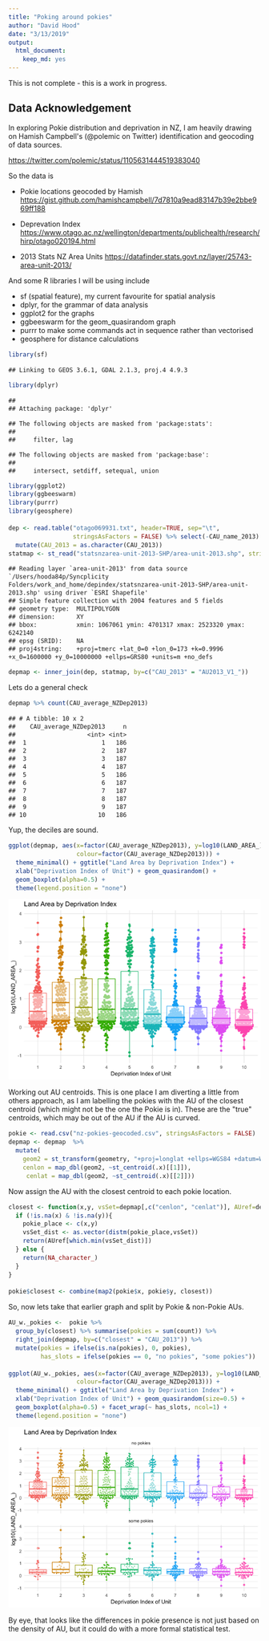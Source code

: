 ```yaml
---
title: "Poking around pokies"
author: "David Hood"
date: "3/13/2019"
output: 
  html_document: 
    keep_md: yes
---
```




This is not complete - this is a work in progress.

## Data Acknowledgement

In exploring Pokie distribution and deprivation in NZ, I am heavily drawing on Hamish Campbell's (@polemic on Twitter) identification and geocoding of data sources.

https://twitter.com/polemic/status/1105631444519383040

So the data is

* Pokie locations geocoded by Hamish https://gist.github.com/hamishcampbell/7d7810a9ead83147b39e2bbe969ff188

* Deprevation Index https://www.otago.ac.nz/wellington/departments/publichealth/research/hirp/otago020194.html

* 2013 Stats NZ Area Units https://datafinder.stats.govt.nz/layer/25743-area-unit-2013/

And some R libraries I will be using include

* sf (spatial feature), my current favourite for spatial analysis
* dplyr, for the grammar of data analysis
* ggplot2 for the graphs
* ggbeeswarm for the geom_quasirandom graph
* purrr to make some commands act in sequence rather than vectorised
* geosphere for distance calculations


```r
library(sf)
```

```
## Linking to GEOS 3.6.1, GDAL 2.1.3, proj.4 4.9.3
```

```r
library(dplyr)
```

```
## 
## Attaching package: 'dplyr'
```

```
## The following objects are masked from 'package:stats':
## 
##     filter, lag
```

```
## The following objects are masked from 'package:base':
## 
##     intersect, setdiff, setequal, union
```

```r
library(ggplot2)
library(ggbeeswarm)
library(purrr)
library(geosphere)

dep <- read.table("otago069931.txt", header=TRUE, sep="\t",
                  stringsAsFactors = FALSE) %>% select(-CAU_name_2013) %>%
  mutate(CAU_2013 = as.character(CAU_2013))
statmap <- st_read("statsnzarea-unit-2013-SHP/area-unit-2013.shp", stringsAsFactors = FALSE)
```

```
## Reading layer `area-unit-2013' from data source `/Users/hooda84p/Syncplicity Folders/work_and_home/depindex/statsnzarea-unit-2013-SHP/area-unit-2013.shp' using driver `ESRI Shapefile'
## Simple feature collection with 2004 features and 5 fields
## geometry type:  MULTIPOLYGON
## dimension:      XY
## bbox:           xmin: 1067061 ymin: 4701317 xmax: 2523320 ymax: 6242140
## epsg (SRID):    NA
## proj4string:    +proj=tmerc +lat_0=0 +lon_0=173 +k=0.9996 +x_0=1600000 +y_0=10000000 +ellps=GRS80 +units=m +no_defs
```

```r
depmap <- inner_join(dep, statmap, by=c("CAU_2013" = "AU2013_V1_"))
```

Lets do a general check


```r
depmap %>% count(CAU_average_NZDep2013)
```

```
## # A tibble: 10 x 2
##    CAU_average_NZDep2013     n
##                    <int> <int>
##  1                     1   186
##  2                     2   187
##  3                     3   187
##  4                     4   187
##  5                     5   186
##  6                     6   187
##  7                     7   187
##  8                     8   187
##  9                     9   187
## 10                    10   186
```

Yup, the deciles are sound.


```r
ggplot(depmap, aes(x=factor(CAU_average_NZDep2013), y=log10(LAND_AREA_),
                   colour=factor(CAU_average_NZDep2013))) + 
  theme_minimal() + ggtitle("Land Area by Deprivation Index") +
  xlab("Deprivation Index of Unit") + geom_quasirandom() + 
  geom_boxplot(alpha=0.5) +
  theme(legend.position = "none") 
```

![](README_files/figure-html/unnamed-chunk-3-1.png)<!-- -->

Working out AU centroids. This is one place I am diverting a little from others approach, as I am labelling the pokies with the AU of the closest centroid (which might not be the one the Pokie is in). These are the "true" centroids, which may be out of the AU if the AU is curved.


```r
pokie <- read.csv("nz-pokies-geocoded.csv", stringsAsFactors = FALSE)
depmap <- depmap  %>% 
  mutate(
    geom2 = st_transform(geometry, "+proj=longlat +ellps=WGS84 +datum=WGS84"),
    cenlon = map_dbl(geom2, ~st_centroid(.x)[[1]]),
     cenlat = map_dbl(geom2, ~st_centroid(.x)[[2]]))
```

Now assign the AU with the closest centroid to each pokie location.


```r
closest <- function(x,y, vsSet=depmap[,c("cenlon", "cenlat")], AUref=depmap$CAU_2013){
  if (!is.na(x) & !is.na(y)){
    pokie_place <- c(x,y)
    vsSet_dist <- as.vector(distm(pokie_place,vsSet))
    return(AUref[which.min(vsSet_dist)])
  } else {
    return(NA_character_)
  }
}

pokie$closest <- combine(map2(pokie$x, pokie$y, closest))
```

So, now lets take that earlier graph and split by Pokie & non-Pokie AUs.


```r
AU_w._pokies <-  pokie %>% 
  group_by(closest) %>% summarise(pokies = sum(count)) %>% 
  right_join(depmap, by=c("closest" = "CAU_2013")) %>%
  mutate(pokies = ifelse(is.na(pokies), 0, pokies),
         has_slots = ifelse(pokies == 0, "no pokies", "some pokies"))

ggplot(AU_w._pokies, aes(x=factor(CAU_average_NZDep2013), y=log10(LAND_AREA_),
                   colour=factor(CAU_average_NZDep2013))) + 
  theme_minimal() + ggtitle("Land Area by Deprivation Index") +
  xlab("Deprivation Index of Unit") + geom_quasirandom(size=0.5) + 
  geom_boxplot(alpha=0.5) + facet_wrap(~ has_slots, ncol=1) +
  theme(legend.position = "none") 
```

![](README_files/figure-html/unnamed-chunk-6-1.png)<!-- -->

By eye, that looks like the differences in pokie presence is not just based on the density of AU, but it could do with a more formal statistical test.


